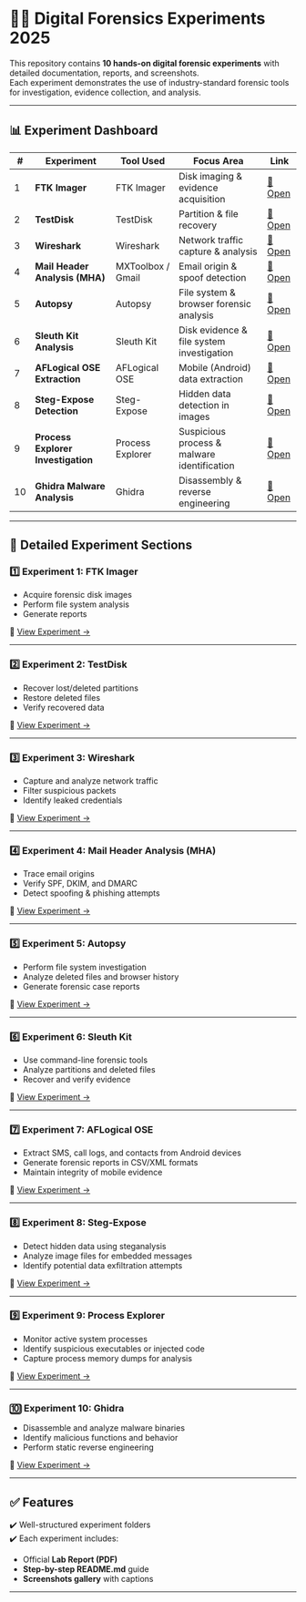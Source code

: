 # 🕵️‍♂️ Digital Forensics Experiments 2025  

This repository contains **10 hands-on digital forensic experiments** with detailed documentation, reports, and screenshots.  
Each experiment demonstrates the use of industry-standard forensic tools for investigation, evidence collection, and analysis.  

---

## 📊 Experiment Dashboard  

| # | Experiment | Tool Used | Focus Area | Link |
|---|-------------|------------|-------------|------|
| 1 | **FTK Imager** | FTK Imager | Disk imaging & evidence acquisition | [📂 Open](exp01-ftk-imager/) |
| 2 | **TestDisk** | TestDisk | Partition & file recovery | [📂 Open](exp02-testdisk/) |
| 3 | **Wireshark** | Wireshark | Network traffic capture & analysis | [📂 Open](exp03-wireshark/) |
| 4 | **Mail Header Analysis (MHA)** | MXToolbox / Gmail | Email origin & spoof detection | [📂 Open](exp04-mha/) |
| 5 | **Autopsy** | Autopsy | File system & browser forensic analysis | [📂 Open](exp05-autopsy/) |
| 6 | **Sleuth Kit Analysis** | Sleuth Kit | Disk evidence & file system investigation | [📂 Open](exp06-sleuthkit/) |
| 7 | **AFLogical OSE Extraction** | AFLogical OSE | Mobile (Android) data extraction | [📂 Open](exp07-android-forensics/) |
| 8 | **Steg-Expose Detection** | Steg-Expose | Hidden data detection in images | [📂 Open](exp08-steganography/) |
| 9 | **Process Explorer Investigation** | Process Explorer | Suspicious process & malware identification | [📂 Open](exp09-processexplorer/) |
| 10 | **Ghidra Malware Analysis** | Ghidra | Disassembly & reverse engineering | [📂 Open](exp10-Ghidra/) |

---

## 📂 Detailed Experiment Sections  

### 1️⃣ Experiment 1: FTK Imager  
- Acquire forensic disk images  
- Perform file system analysis  
- Generate reports  

🔗 [View Experiment →](exp01-ftk-imager/)  

---

### 2️⃣ Experiment 2: TestDisk  
- Recover lost/deleted partitions  
- Restore deleted files  
- Verify recovered data  

🔗 [View Experiment →](exp02-testdisk/)  

---

### 3️⃣ Experiment 3: Wireshark  
- Capture and analyze network traffic  
- Filter suspicious packets  
- Identify leaked credentials  

🔗 [View Experiment →](exp03-wireshark/)  

---

### 4️⃣ Experiment 4: Mail Header Analysis (MHA)  
- Trace email origins  
- Verify SPF, DKIM, and DMARC  
- Detect spoofing & phishing attempts  

🔗 [View Experiment →](exp04-mha/)  

---

### 5️⃣ Experiment 5: Autopsy  
- Perform file system investigation  
- Analyze deleted files and browser history  
- Generate forensic case reports  

🔗 [View Experiment →](exp05-autopsy/)  

---

### 6️⃣ Experiment 6: Sleuth Kit  
- Use command-line forensic tools  
- Analyze partitions and deleted files  
- Recover and verify evidence  

🔗 [View Experiment →](exp06-sleuthkit/)  

---

### 7️⃣ Experiment 7: AFLogical OSE  
- Extract SMS, call logs, and contacts from Android devices  
- Generate forensic reports in CSV/XML formats  
- Maintain integrity of mobile evidence  

🔗 [View Experiment →](exp07-android-forensics/)  

---

### 8️⃣ Experiment 8: Steg-Expose  
- Detect hidden data using steganalysis  
- Analyze image files for embedded messages  
- Identify potential data exfiltration attempts  

🔗 [View Experiment →](exp08-steganography/)  

---

### 9️⃣ Experiment 9: Process Explorer  
- Monitor active system processes  
- Identify suspicious executables or injected code  
- Capture process memory dumps for analysis  

🔗 [View Experiment →](exp9-processexplorer/)  

---

### 🔟 Experiment 10: Ghidra  
- Disassemble and analyze malware binaries  
- Identify malicious functions and behavior  
- Perform static reverse engineering  

🔗 [View Experiment →](exp10-Ghidra/)  

---

## ✅ Features  
✔️ Well-structured experiment folders  
✔️ Each experiment includes:  
- Official **Lab Report (PDF)**  
- **Step-by-step README.md** guide  
- **Screenshots gallery** with captions  

---


